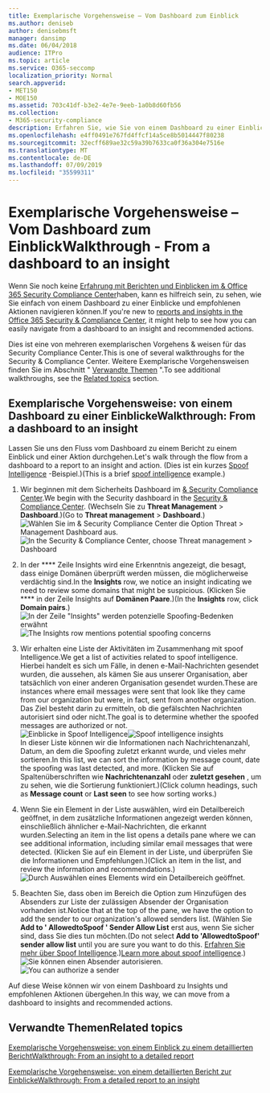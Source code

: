 ```yaml
---
title: Exemplarische Vorgehensweise – Vom Dashboard zum Einblick
ms.author: deniseb
author: denisebmsft
manager: dansimp
ms.date: 06/04/2018
audience: ITPro
ms.topic: article
ms.service: O365-seccomp
localization_priority: Normal
search.appverid:
- MET150
- MOE150
ms.assetid: 703c41df-b3e2-4e7e-9eeb-1a0b8d60fb56
ms.collection:
- M365-security-compliance
description: Erfahren Sie, wie Sie von einem Dashboard zu einer Einblicke mit empfohlenen Aktionen im &amp; Security Compliance Center wechseln können.
ms.openlocfilehash: e4ff0491e767fd4ffcf14a5ce8b5014447f80238
ms.sourcegitcommit: 32ecff689ae32c59a39b7633ca0f36a304e7516e
ms.translationtype: MT
ms.contentlocale: de-DE
ms.lasthandoff: 07/09/2019
ms.locfileid: "35599311"
---
```

# <a name="walkthrough---from-a-dashboard-to-an-insight"></a><span data-ttu-id="36cd7-103">Exemplarische Vorgehensweise – Vom Dashboard zum Einblick</span><span class="sxs-lookup"><span data-stu-id="36cd7-103">Walkthrough - From a dashboard to an insight</span></span>

<span data-ttu-id="36cd7-104">Wenn Sie noch keine [Erfahrung mit Berichten und Einblicken im &amp; Office 365 Security Compliance Center](reports-and-insights-in-security-and-compliance.md)haben, kann es hilfreich sein, zu sehen, wie Sie einfach von einem Dashboard zu einer Einblicke und empfohlenen Aktionen navigieren können.</span><span class="sxs-lookup"><span data-stu-id="36cd7-104">If you're new to [reports and insights in the Office 365 Security &amp; Compliance Center](reports-and-insights-in-security-and-compliance.md), it might help to see how you can easily navigate from a dashboard to an insight and recommended actions.</span></span> 
  
<span data-ttu-id="36cd7-105">Dies ist eine von mehreren exemplarischen Vorgehens &amp; weisen für das Security Compliance Center.</span><span class="sxs-lookup"><span data-stu-id="36cd7-105">This is one of several walkthroughs for the Security &amp; Compliance Center.</span></span> <span data-ttu-id="36cd7-106">Weitere Exemplarische Vorgehensweisen finden Sie im Abschnitt " [Verwandte Themen](#related-topics) ".</span><span class="sxs-lookup"><span data-stu-id="36cd7-106">To see additional walkthroughs, see the [Related topics](#related-topics) section.</span></span> 
  
## <a name="walkthrough-from-a-dashboard-to-an-insight"></a><span data-ttu-id="36cd7-107">Exemplarische Vorgehensweise: von einem Dashboard zu einer Einblicke</span><span class="sxs-lookup"><span data-stu-id="36cd7-107">Walkthrough: From a dashboard to an insight</span></span>

<span data-ttu-id="36cd7-108">Lassen Sie uns den Fluss vom Dashboard zu einem Bericht zu einem Einblick und einer Aktion durchgehen.</span><span class="sxs-lookup"><span data-stu-id="36cd7-108">Let's walk through the flow from a dashboard to a report to an insight and action.</span></span> <span data-ttu-id="36cd7-109">(Dies ist ein kurzes [Spoof Intelligence](learn-about-spoof-intelligence.md) -Beispiel.)</span><span class="sxs-lookup"><span data-stu-id="36cd7-109">(This is a brief [spoof intelligence](learn-about-spoof-intelligence.md) example.)</span></span> 
  
1. <span data-ttu-id="36cd7-110">Wir beginnen mit dem Sicherheits Dashboard im [ &amp; Security Compliance Center](https://protection.office.com).</span><span class="sxs-lookup"><span data-stu-id="36cd7-110">We begin with the Security dashboard in the [Security &amp; Compliance Center](https://protection.office.com).</span></span> <span data-ttu-id="36cd7-111">(Wechseln Sie zu **Threat Management** \> **Dashboard**.)</span><span class="sxs-lookup"><span data-stu-id="36cd7-111">(Go to **Threat management** \> **Dashboard**.)</span></span><br><span data-ttu-id="36cd7-112">![Wählen Sie im &amp; Security Compliance Center die Option Threat \> Management Dashboard aus.](media/05a38660-eb13-4960-a266-11809c453d95.png)</span><span class="sxs-lookup"><span data-stu-id="36cd7-112">![In the Security &amp; Compliance Center, choose Threat management \> Dashboard](media/05a38660-eb13-4960-a266-11809c453d95.png)</span></span><br>
  
2. <span data-ttu-id="36cd7-113">In der \*\*\*\* Zeile Insights wird eine Erkenntnis angezeigt, die besagt, dass einige Domänen überprüft werden müssen, die möglicherweise verdächtig sind.</span><span class="sxs-lookup"><span data-stu-id="36cd7-113">In the **Insights** row, we notice an insight indicating we need to review some domains that might be suspicious.</span></span> <span data-ttu-id="36cd7-114">(Klicken Sie \*\*\*\* in der Zeile Insights auf **Domänen Paare**.)</span><span class="sxs-lookup"><span data-stu-id="36cd7-114">(In the **Insights** row, click **Domain pairs**.)</span></span><br><span data-ttu-id="36cd7-115">![In der Zeile "Insights" werden potenzielle Spoofing-Bedenken erwähnt](media/dd1d0cb3-3201-45d7-b41d-18a0944fe85d.png)</span><span class="sxs-lookup"><span data-stu-id="36cd7-115">![The Insights row mentions potential spoofing concerns](media/dd1d0cb3-3201-45d7-b41d-18a0944fe85d.png)</span></span><br>
  
3. <span data-ttu-id="36cd7-116">Wir erhalten eine Liste der Aktivitäten im Zusammenhang mit spoof Intelligence.</span><span class="sxs-lookup"><span data-stu-id="36cd7-116">We get a list of activities related to spoof intelligence.</span></span> <span data-ttu-id="36cd7-117">Hierbei handelt es sich um Fälle, in denen e-Mail-Nachrichten gesendet wurden, die aussehen, als kämen Sie aus unserer Organisation, aber tatsächlich von einer anderen Organisation gesendet wurden.</span><span class="sxs-lookup"><span data-stu-id="36cd7-117">These are instances where email messages were sent that look like they came from our organization but were, in fact, sent from another organization.</span></span> <span data-ttu-id="36cd7-118">Das Ziel besteht darin zu ermitteln, ob die gefälschten Nachrichten autorisiert sind oder nicht.</span><span class="sxs-lookup"><span data-stu-id="36cd7-118">The goal is to determine whether the spoofed messages are authorized or not.</span></span><br><span data-ttu-id="36cd7-119">![Einblicke in Spoof Intelligence](media/a2e2b4fd-0c1e-499f-8401-cf3089da82fa.png)</span><span class="sxs-lookup"><span data-stu-id="36cd7-119">![Spoof intelligence insights](media/a2e2b4fd-0c1e-499f-8401-cf3089da82fa.png)</span></span><br><span data-ttu-id="36cd7-120">In dieser Liste können wir die Informationen nach Nachrichtenanzahl, Datum, an dem die Spoofing zuletzt erkannt wurde, und vieles mehr sortieren.</span><span class="sxs-lookup"><span data-stu-id="36cd7-120">In this list, we can sort the information by message count, date the spoofing was last detected, and more.</span></span> <span data-ttu-id="36cd7-121">(Klicken Sie auf Spaltenüberschriften wie **Nachrichtenanzahl** oder **zuletzt gesehen** , um zu sehen, wie die Sortierung funktioniert.)</span><span class="sxs-lookup"><span data-stu-id="36cd7-121">(Click column headings, such as **Message count** or **Last seen** to see how sorting works.)</span></span> 
    
4. <span data-ttu-id="36cd7-122">Wenn Sie ein Element in der Liste auswählen, wird ein Detailbereich geöffnet, in dem zusätzliche Informationen angezeigt werden können, einschließlich ähnlicher e-Mail-Nachrichten, die erkannt wurden.</span><span class="sxs-lookup"><span data-stu-id="36cd7-122">Selecting an item in the list opens a details pane where we can see additional information, including similar email messages that were detected.</span></span> <span data-ttu-id="36cd7-123">(Klicken Sie auf ein Element in der Liste, und überprüfen Sie die Informationen und Empfehlungen.)</span><span class="sxs-lookup"><span data-stu-id="36cd7-123">(Click an item in the list, and review the information and recommendations.)</span></span><br>![Durch Auswählen eines Elements wird ein Detailbereich geöffnet.](media/7ad1faa5-6ca2-474e-a609-eb275e0a8e59.png)<br>
  
5. <span data-ttu-id="36cd7-125">Beachten Sie, dass oben im Bereich die Option zum Hinzufügen des Absenders zur Liste der zulässigen Absender der Organisation vorhanden ist.</span><span class="sxs-lookup"><span data-stu-id="36cd7-125">Notice that at the top of the pane, we have the option to add the sender to our organization's allowed senders list.</span></span> <span data-ttu-id="36cd7-126">(Wählen Sie **Add to ' AllowedtoSpoof ' Sender Allow List** erst aus, wenn Sie sicher sind, dass Sie dies tun möchten.</span><span class="sxs-lookup"><span data-stu-id="36cd7-126">(Do not select **Add to 'AllowedtoSpoof' sender allow list** until you are sure you want to do this.</span></span> <span data-ttu-id="36cd7-127">[Erfahren Sie mehr über Spoof Intelligence](learn-about-spoof-intelligence.md).)</span><span class="sxs-lookup"><span data-stu-id="36cd7-127">[Learn more about spoof intelligence](learn-about-spoof-intelligence.md).)</span></span><br><span data-ttu-id="36cd7-128">![Sie können einen Absender autorisieren.](media/caf0c20a-6047-486d-8060-5a229a3de49f.png)</span><span class="sxs-lookup"><span data-stu-id="36cd7-128">![You can authorize a sender](media/caf0c20a-6047-486d-8060-5a229a3de49f.png)</span></span>
  
<span data-ttu-id="36cd7-129">Auf diese Weise können wir von einem Dashboard zu Insights und empfohlenen Aktionen übergehen.</span><span class="sxs-lookup"><span data-stu-id="36cd7-129">In this way, we can move from a dashboard to insights and recommended actions.</span></span>
  
## <a name="related-topics"></a><span data-ttu-id="36cd7-130">Verwandte Themen</span><span class="sxs-lookup"><span data-stu-id="36cd7-130">Related topics</span></span>

[<span data-ttu-id="36cd7-131">Exemplarische Vorgehensweise: von einem Einblick zu einem detaillierten Bericht</span><span class="sxs-lookup"><span data-stu-id="36cd7-131">Walkthrough: From an insight to a detailed report</span></span>](from-an-insight-to-a-detailed-report.md)
  
[<span data-ttu-id="36cd7-132">Exemplarische Vorgehensweise: von einem detaillierten Bericht zur Einblicke</span><span class="sxs-lookup"><span data-stu-id="36cd7-132">Walkthrough: From a detailed report to an insight</span></span>](from-a-detailed-report-to-an-insight.md)
  

